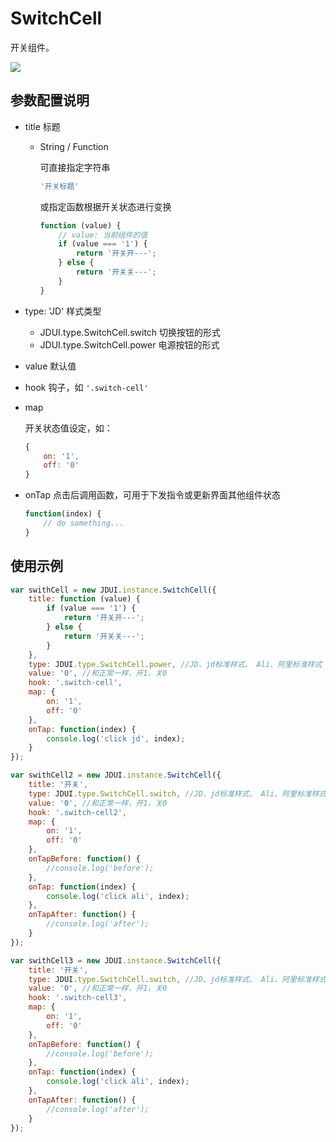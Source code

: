 # SwitchCell

开关组件。

![](http://okw4n9e5h.bkt.clouddn.com/161513.jpg)

## 参数配置说明

- title 标题
    - String / Function 
        
        可直接指定字符串
        ```JavaScript
        '开关标题' 
        ```
        或指定函数根据开关状态进行变换
        ```JavaScript
        function (value) { 
            // value: 当前组件的值
            if (value === '1') {
                return '开关开---';
            } else {
                return '开关关---';
            }
        }
        ```
- type: 'JD' 样式类型 
    - JDUI.type.SwitchCell.switch 切换按钮的形式
    - JDUI.type.SwitchCell.power 电源按钮的形式
- value 默认值
- hook 钩子，如 `'.switch-cell'`
- map
    
    开关状态值设定，如：
    ```JavaScript
    {
        on: '1',
        off: '0'
    }
    ```
- onTap 点击后调用函数，可用于下发指令或更新界面其他组件状态
    ```JavaScript
    function(index) {
        // do something...
    }
    ```
    
## 使用示例

```JavaScript
var swithCell = new JDUI.instance.SwitchCell({
    title: function (value) {
        if (value === '1') {
            return '开关开---';
        } else {
            return '开关关---';
        }
    },
    type: JDUI.type.SwitchCell.power, //JD、jd标准样式、 Ali、阿里标准样式
    value: '0', //和正常一样，开1，关0
    hook: '.switch-cell',
    map: {
        on: '1',
        off: '0'
    },
    onTap: function(index) {
        console.log('click jd', index);
    }
});

var swithCell2 = new JDUI.instance.SwitchCell({
    title: '开关',
    type: JDUI.type.SwitchCell.switch, //JD、jd标准样式、 Ali、阿里标准样式
    value: '0', //和正常一样，开1，关0
    hook: '.switch-cell2',
    map: {
        on: '1',
        off: '0'
    },
    onTapBefore: function() {
        //console.log('before');
    },
    onTap: function(index) {
        console.log('click ali', index);
    },
    onTapAfter: function() {
        //console.log('after');
    }
});

var swithCell3 = new JDUI.instance.SwitchCell({
    title: '开关',
    type: JDUI.type.SwitchCell.switch, //JD、jd标准样式、 Ali、阿里标准样式
    value: '0', //和正常一样，开1，关0
    hook: '.switch-cell3',
    map: {
        on: '1',
        off: '0'
    },
    onTapBefore: function() {
        //console.log('before');
    },
    onTap: function(index) {
        console.log('click ali', index);
    },
    onTapAfter: function() {
        //console.log('after');
    }
});
```